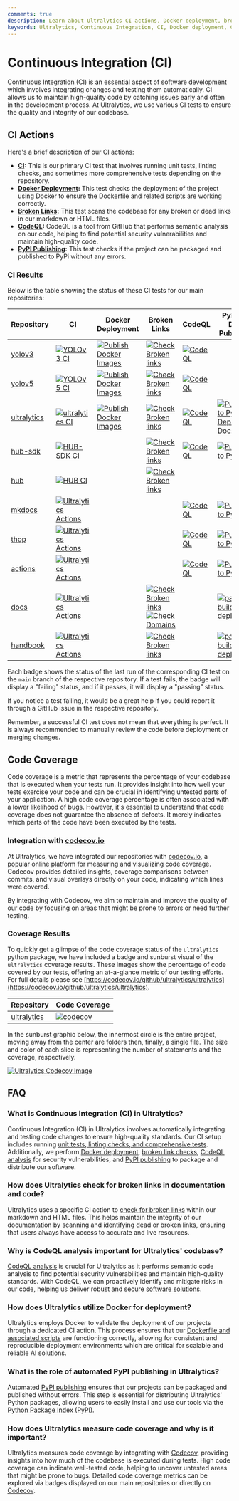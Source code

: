 ```yaml
---
comments: true
description: Learn about Ultralytics CI actions, Docker deployment, broken link checks, CodeQL analysis, and PyPI publishing to ensure high-quality code.
keywords: Ultralytics, Continuous Integration, CI, Docker deployment, CodeQL, PyPI publishing, code quality, automated testing
---
```


# Continuous Integration (CI)

Continuous Integration (CI) is an essential aspect of software development which involves integrating changes and testing them automatically. CI allows us to maintain high-quality code by catching issues early and often in the development process. At Ultralytics, we use various CI tests to ensure the quality and integrity of our codebase.

## CI Actions

Here's a brief description of our CI actions:

- **[CI](https://github.com/ultralytics/ultralytics/actions/workflows/ci.yml):** This is our primary CI test that involves running unit tests, linting checks, and sometimes more comprehensive tests depending on the repository.
- **[Docker Deployment](https://github.com/ultralytics/ultralytics/actions/workflows/docker.yml):** This test checks the deployment of the project using Docker to ensure the Dockerfile and related scripts are working correctly.
- **[Broken Links](https://github.com/ultralytics/ultralytics/actions/workflows/links.yml):** This test scans the codebase for any broken or dead links in our markdown or HTML files.
- **[CodeQL](https://github.com/ultralytics/ultralytics/actions/workflows/codeql.yaml):** CodeQL is a tool from GitHub that performs semantic analysis on our code, helping to find potential security vulnerabilities and maintain high-quality code.
- **[PyPI Publishing](https://github.com/ultralytics/ultralytics/actions/workflows/publish.yml):** This test checks if the project can be packaged and published to PyPi without any errors.

### CI Results

Below is the table showing the status of these CI tests for our main repositories:

| Repository                                                | CI                                                                                                                                                                             | Docker Deployment                                                                                                                                                                      | Broken Links                                                                                                                                                                                                                                                                                                                                      | CodeQL                                                                                                                                                                                                    | PyPI and Docs Publishing                                                                                                                                                                                              |
| --------------------------------------------------------- | ------------------------------------------------------------------------------------------------------------------------------------------------------------------------------ | -------------------------------------------------------------------------------------------------------------------------------------------------------------------------------------- | ------------------------------------------------------------------------------------------------------------------------------------------------------------------------------------------------------------------------------------------------------------------------------------------------------------------------------------------------- | --------------------------------------------------------------------------------------------------------------------------------------------------------------------------------------------------------- | --------------------------------------------------------------------------------------------------------------------------------------------------------------------------------------------------------------------- |
| [yolov3](https://github.com/ultralytics/yolov3)           | [![YOLOv3 CI](https://github.com/ultralytics/yolov3/actions/workflows/ci-testing.yml/badge.svg)](https://github.com/ultralytics/yolov3/actions/workflows/ci-testing.yml)       | [![Publish Docker Images](https://github.com/ultralytics/yolov3/actions/workflows/docker.yml/badge.svg)](https://github.com/ultralytics/yolov3/actions/workflows/docker.yml)           | [![Check Broken links](https://github.com/ultralytics/yolov3/actions/workflows/links.yml/badge.svg)](https://github.com/ultralytics/yolov3/actions/workflows/links.yml)                                                                                                                                                                           | [![CodeQL](https://github.com/ultralytics/yolov3/actions/workflows/github-code-scanning/codeql/badge.svg)](https://github.com/ultralytics/yolov3/actions/workflows/github-code-scanning/codeql)           |                                                                                                                                                                                                                       |
| [yolov5](https://github.com/ultralytics/yolov5)           | [![YOLOv5 CI](https://github.com/ultralytics/yolov5/actions/workflows/ci-testing.yml/badge.svg)](https://github.com/ultralytics/yolov5/actions/workflows/ci-testing.yml)       | [![Publish Docker Images](https://github.com/ultralytics/yolov5/actions/workflows/docker.yml/badge.svg)](https://github.com/ultralytics/yolov5/actions/workflows/docker.yml)           | [![Check Broken links](https://github.com/ultralytics/yolov5/actions/workflows/links.yml/badge.svg)](https://github.com/ultralytics/yolov5/actions/workflows/links.yml)                                                                                                                                                                           | [![CodeQL](https://github.com/ultralytics/yolov5/actions/workflows/github-code-scanning/codeql/badge.svg)](https://github.com/ultralytics/yolov5/actions/workflows/github-code-scanning/codeql)           |                                                                                                                                                                                                                       |
| [ultralytics](https://github.com/ultralytics/ultralytics) | [![ultralytics CI](https://github.com/ultralytics/ultralytics/actions/workflows/ci.yml/badge.svg)](https://github.com/ultralytics/ultralytics/actions/workflows/ci.yml)        | [![Publish Docker Images](https://github.com/ultralytics/ultralytics/actions/workflows/docker.yml/badge.svg)](https://github.com/ultralytics/ultralytics/actions/workflows/docker.yml) | [![Check Broken links](https://github.com/ultralytics/ultralytics/actions/workflows/links.yml/badge.svg)](https://github.com/ultralytics/ultralytics/actions/workflows/links.yml)                                                                                                                                                                 | [![CodeQL](https://github.com/ultralytics/ultralytics/actions/workflows/github-code-scanning/codeql/badge.svg)](https://github.com/ultralytics/ultralytics/actions/workflows/github-code-scanning/codeql) | [![Publish to PyPI and Deploy Docs](https://github.com/ultralytics/ultralytics/actions/workflows/publish.yml/badge.svg)](https://github.com/ultralytics/ultralytics/actions/workflows/publish.yml)                    |
| [hub-sdk](https://github.com/ultralytics/hub-sdk)         | [![HUB-SDK CI](https://github.com/ultralytics/hub-sdk/actions/workflows/ci.yml/badge.svg)](https://github.com/ultralytics/hub-sdk/actions/workflows/ci.yml)                    |                                                                                                                                                                                        | [![Check Broken links](https://github.com/ultralytics/hub-sdk/actions/workflows/links.yml/badge.svg)](https://github.com/ultralytics/hub-sdk/actions/workflows/links.yml)                                                                                                                                                                         | [![CodeQL](https://github.com/ultralytics/hub-sdk/actions/workflows/github-code-scanning/codeql/badge.svg)](https://github.com/ultralytics/hub-sdk/actions/workflows/github-code-scanning/codeql)         | [![Publish to PyPI](https://github.com/ultralytics/hub-sdk/actions/workflows/publish.yml/badge.svg)](https://github.com/ultralytics/hub-sdk/actions/workflows/publish.yml)                                            |
| [hub](https://github.com/ultralytics/hub)                 | [![HUB CI](https://github.com/ultralytics/hub/actions/workflows/ci.yml/badge.svg)](https://github.com/ultralytics/hub/actions/workflows/ci.yml)                                |                                                                                                                                                                                        | [![Check Broken links](https://github.com/ultralytics/hub/actions/workflows/links.yml/badge.svg)](https://github.com/ultralytics/hub/actions/workflows/links.yml)                                                                                                                                                                                 |                                                                                                                                                                                                           |                                                                                                                                                                                                                       |
| [mkdocs](https://github.com/ultralytics/mkdocs)           | [![Ultralytics Actions](https://github.com/ultralytics/mkdocs/actions/workflows/format.yml/badge.svg)](https://github.com/ultralytics/mkdocs/actions/workflows/format.yml)     |                                                                                                                                                                                        |                                                                                                                                                                                                                                                                                                                                                   | [![CodeQL](https://github.com/ultralytics/mkdocs/actions/workflows/github-code-scanning/codeql/badge.svg)](https://github.com/ultralytics/mkdocs/actions/workflows/github-code-scanning/codeql)           | [![Publish to PyPI](https://github.com/ultralytics/mkdocs/actions/workflows/publish.yml/badge.svg)](https://github.com/ultralytics/mkdocs/actions/workflows/publish.yml)                                              |
| [thop](https://github.com/ultralytics/thop)               | [![Ultralytics Actions](https://github.com/ultralytics/thop/actions/workflows/format.yml/badge.svg)](https://github.com/ultralytics/thop/actions/workflows/format.yml)         |                                                                                                                                                                                        |                                                                                                                                                                                                                                                                                                                                                   | [![CodeQL](https://github.com/ultralytics/thop/actions/workflows/github-code-scanning/codeql/badge.svg)](https://github.com/ultralytics/thop/actions/workflows/github-code-scanning/codeql)               | [![Publish to PyPI](https://github.com/ultralytics/thop/actions/workflows/publish.yml/badge.svg)](https://github.com/ultralytics/mkdocs/actions/workflows/publish.yml)                                                |
| [actions](https://github.com/ultralytics/mkdocs)          | [![Ultralytics Actions](https://github.com/ultralytics/actions/actions/workflows/format.yml/badge.svg)](https://github.com/ultralytics/actions/actions/workflows/format.yml)   |                                                                                                                                                                                        |                                                                                                                                                                                                                                                                                                                                                   | [![CodeQL](https://github.com/ultralytics/actions/actions/workflows/github-code-scanning/codeql/badge.svg)](https://github.com/ultralytics/actions/actions/workflows/github-code-scanning/codeql)         | [![Publish to PyPI](https://github.com/ultralytics/actions/actions/workflows/publish.yml/badge.svg)](https://github.com/ultralytics/actions/actions/workflows/publish.yml)                                            |
| [docs](https://github.com/ultralytics/docs)               | [![Ultralytics Actions](https://github.com/ultralytics/docs/actions/workflows/format.yml/badge.svg)](https://github.com/ultralytics/docs/actions/workflows/format.yml)         |                                                                                                                                                                                        | [![Check Broken links](https://github.com/ultralytics/docs/actions/workflows/links.yml/badge.svg)](https://github.com/ultralytics/docs/actions/workflows/links.yml)[![Check Domains](https://github.com/ultralytics/docs/actions/workflows/check_domains.yml/badge.svg)](https://github.com/ultralytics/docs/actions/workflows/check_domains.yml) |                                                                                                                                                                                                           | [![pages-build-deployment](https://github.com/ultralytics/docs/actions/workflows/pages/pages-build-deployment/badge.svg)](https://github.com/ultralytics/docs/actions/workflows/pages/pages-build-deployment)         |
| [handbook](https://github.com/ultralytics/handbook)       | [![Ultralytics Actions](https://github.com/ultralytics/handbook/actions/workflows/format.yml/badge.svg)](https://github.com/ultralytics/handbook/actions/workflows/format.yml) |                                                                                                                                                                                        | [![Check Broken links](https://github.com/ultralytics/handbook/actions/workflows/links.yml/badge.svg)](https://github.com/ultralytics/handbook/actions/workflows/links.yml)                                                                                                                                                                       |                                                                                                                                                                                                           | [![pages-build-deployment](https://github.com/ultralytics/handbook/actions/workflows/pages/pages-build-deployment/badge.svg)](https://github.com/ultralytics/handbook/actions/workflows/pages/pages-build-deployment) |

Each badge shows the status of the last run of the corresponding CI test on the `main` branch of the respective repository. If a test fails, the badge will display a "failing" status, and if it passes, it will display a "passing" status.

If you notice a test failing, it would be a great help if you could report it through a GitHub issue in the respective repository.

Remember, a successful CI test does not mean that everything is perfect. It is always recommended to manually review the code before deployment or merging changes.

## Code Coverage

Code coverage is a metric that represents the percentage of your codebase that is executed when your tests run. It provides insight into how well your tests exercise your code and can be crucial in identifying untested parts of your application. A high code coverage percentage is often associated with a lower likelihood of bugs. However, it's essential to understand that code coverage does not guarantee the absence of defects. It merely indicates which parts of the code have been executed by the tests.

### Integration with [codecov.io](https://about.codecov.io/)

At Ultralytics, we have integrated our repositories with [codecov.io](https://about.codecov.io/), a popular online platform for measuring and visualizing code coverage. Codecov provides detailed insights, coverage comparisons between commits, and visual overlays directly on your code, indicating which lines were covered.

By integrating with Codecov, we aim to maintain and improve the quality of our code by focusing on areas that might be prone to errors or need further testing.

### Coverage Results

To quickly get a glimpse of the code coverage status of the `ultralytics` python package, we have included a badge and sunburst visual of the `ultralytics` coverage results. These images show the percentage of code covered by our tests, offering an at-a-glance metric of our testing efforts. For full details please see [https://codecov.io/github/ultralytics/ultralytics](https://codecov.io/github/ultralytics/ultralytics).

| Repository                                                | Code Coverage                                                                                                                                           |
| --------------------------------------------------------- | ------------------------------------------------------------------------------------------------------------------------------------------------------- |
| [ultralytics](https://github.com/ultralytics/ultralytics) | [![codecov](https://codecov.io/gh/ultralytics/ultralytics/branch/main/graph/badge.svg?token=HHW7IIVFVY)](https://codecov.io/gh/ultralytics/ultralytics) |

In the sunburst graphic below, the innermost circle is the entire project, moving away from the center are folders then, finally, a single file. The size and color of each slice is representing the number of statements and the coverage, respectively.

<a href="https://app.codecov.io/github/ultralytics/ultralytics">
    <img src="https://codecov.io/gh/ultralytics/ultralytics/branch/main/graphs/sunburst.svg?token=HHW7IIVFVY" alt="Ultralytics Codecov Image">
</a>

## FAQ

### What is Continuous Integration (CI) in Ultralytics?

Continuous Integration (CI) in Ultralytics involves automatically integrating and testing code changes to ensure high-quality standards. Our CI setup includes running [unit tests, linting checks, and comprehensive tests](https://github.com/ultralytics/ultralytics/actions/workflows/ci.yml). Additionally, we perform [Docker deployment](https://github.com/ultralytics/ultralytics/actions/workflows/docker.yml), [broken link checks](https://github.com/ultralytics/ultralytics/actions/workflows/links.yml), [CodeQL analysis](https://github.com/ultralytics/ultralytics/actions/workflows/codeql.yaml) for security vulnerabilities, and [PyPI publishing](https://github.com/ultralytics/ultralytics/actions/workflows/publish.yml) to package and distribute our software.

### How does Ultralytics check for broken links in documentation and code?

Ultralytics uses a specific CI action to [check for broken links](https://github.com/ultralytics/ultralytics/actions/workflows/links.yml) within our markdown and HTML files. This helps maintain the integrity of our documentation by scanning and identifying dead or broken links, ensuring that users always have access to accurate and live resources.

### Why is CodeQL analysis important for Ultralytics' codebase?

[CodeQL analysis](https://github.com/ultralytics/ultralytics/actions/workflows/codeql.yaml) is crucial for Ultralytics as it performs semantic code analysis to find potential security vulnerabilities and maintain high-quality standards. With CodeQL, we can proactively identify and mitigate risks in our code, helping us deliver robust and secure [software solutions](https://www.ultralytics.com/solutions).

### How does Ultralytics utilize Docker for deployment?

Ultralytics employs Docker to validate the deployment of our projects through a dedicated CI action. This process ensures that our [Dockerfile and associated scripts](https://github.com/ultralytics/ultralytics/actions/workflows/docker.yml) are functioning correctly, allowing for consistent and reproducible deployment environments which are critical for scalable and reliable AI solutions.

### What is the role of automated PyPI publishing in Ultralytics?

Automated [PyPI publishing](https://github.com/ultralytics/ultralytics/actions/workflows/publish.yml) ensures that our projects can be packaged and published without errors. This step is essential for distributing Ultralytics' Python packages, allowing users to easily install and use our tools via the [Python Package Index (PyPI)](https://pypi.org/project/ultralytics/).

### How does Ultralytics measure code coverage and why is it important?

Ultralytics measures code coverage by integrating with [Codecov](https://app.codecov.io/github/ultralytics/ultralytics), providing insights into how much of the codebase is executed during tests. High code coverage can indicate well-tested code, helping to uncover untested areas that might be prone to bugs. Detailed code coverage metrics can be explored via badges displayed on our main repositories or directly on [Codecov](https://app.codecov.io/gh/ultralytics/ultralytics).
